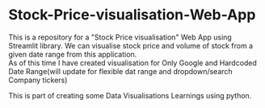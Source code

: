 # Stock-Price-visualisation-Web-App

This is a repository for a "Stock Price visualisation" Web App using Streamlit library.
We can visualise stock price and volume of stock from a given date range from this application.  
As of this time I have created visualisation for Only Google and Hardcoded Date Range(will update for flexible dat range and dropdown/search Company tickers) 

This is part of creating some Data Visualisations Learnings using python.

